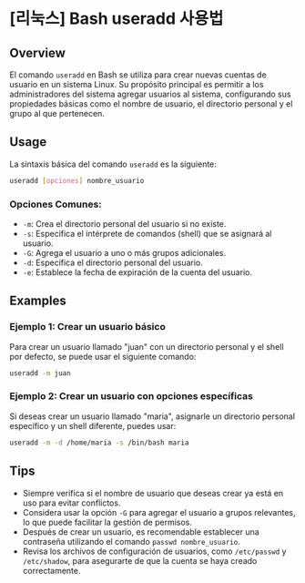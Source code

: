 # [리눅스] Bash useradd 사용법

## Overview
El comando `useradd` en Bash se utiliza para crear nuevas cuentas de usuario en un sistema Linux. Su propósito principal es permitir a los administradores del sistema agregar usuarios al sistema, configurando sus propiedades básicas como el nombre de usuario, el directorio personal y el grupo al que pertenecen.

## Usage
La sintaxis básica del comando `useradd` es la siguiente:

```bash
useradd [opciones] nombre_usuario
```

### Opciones Comunes:
- `-m`: Crea el directorio personal del usuario si no existe.
- `-s`: Especifica el intérprete de comandos (shell) que se asignará al usuario.
- `-G`: Agrega el usuario a uno o más grupos adicionales.
- `-d`: Especifica el directorio personal del usuario.
- `-e`: Establece la fecha de expiración de la cuenta del usuario.

## Examples
### Ejemplo 1: Crear un usuario básico
Para crear un usuario llamado "juan" con un directorio personal y el shell por defecto, se puede usar el siguiente comando:

```bash
useradd -m juan
```

### Ejemplo 2: Crear un usuario con opciones específicas
Si deseas crear un usuario llamado "maria", asignarle un directorio personal específico y un shell diferente, puedes usar:

```bash
useradd -m -d /home/maria -s /bin/bash maria
```

## Tips
- Siempre verifica si el nombre de usuario que deseas crear ya está en uso para evitar conflictos.
- Considera usar la opción `-G` para agregar el usuario a grupos relevantes, lo que puede facilitar la gestión de permisos.
- Después de crear un usuario, es recomendable establecer una contraseña utilizando el comando `passwd nombre_usuario`.
- Revisa los archivos de configuración de usuarios, como `/etc/passwd` y `/etc/shadow`, para asegurarte de que la cuenta se haya creado correctamente.